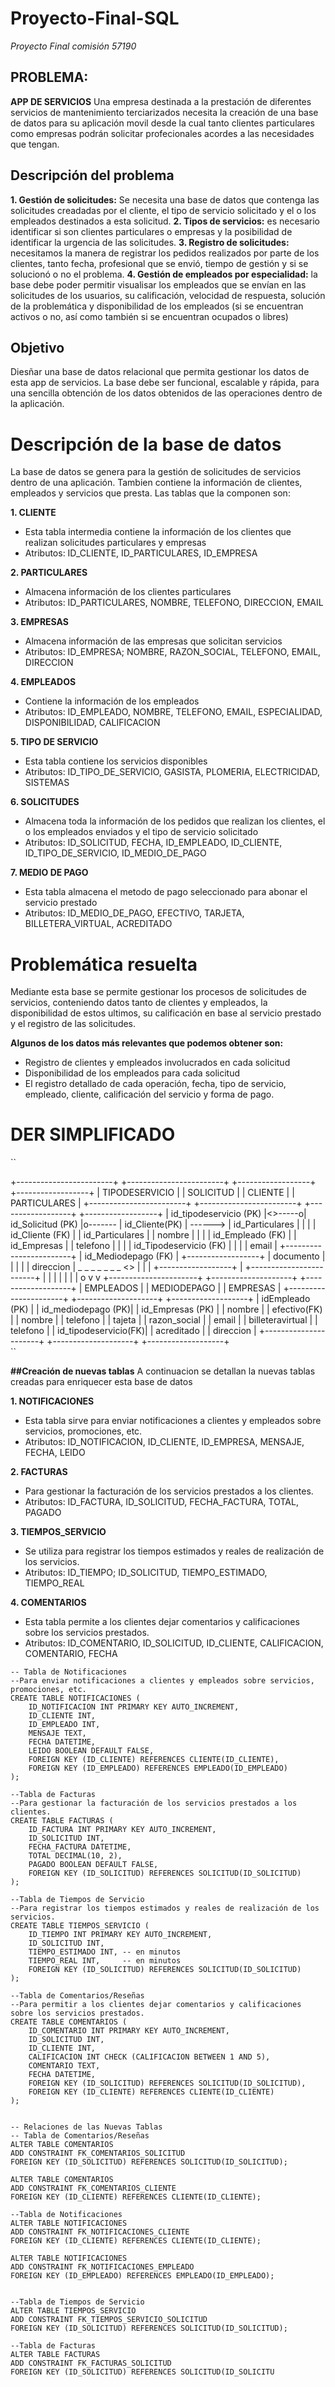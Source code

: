 # Proyecto-Final-SQL
*Proyecto Final comisión 57190*

## PROBLEMA:
**APP DE SERVICIOS**
Una empresa destinada a la prestación de diferentes servicios de mantenimiento terciarizados necesita la creación de una base de datos para su aplicación movil desde la cual
tanto clientes particulares como empresas podrán solicitar profecionales acordes a las necesidades que tengan.

## Descripción del problema
**1. Gestión de solicitudes:** Se necesita una base de datos que contenga las solicitudes creadadas por el cliente, el tipo de servicio solicitado y el o los empleados destinados a esta solicitud.
**2. Tipos de servicios:** es necesario identificar si son clientes particulares o empresas y la posibilidad de identificar la urgencia de las solicitudes.
**3. Registro de solicitudes:** necesitamos la manera de registrar los pedidos realizados por parte de los clientes, tanto fecha, profesional que se envió, tiempo de gestión y si se solucionó o no el problema.
**4. Gestión de empleados por especialidad:** la base debe poder permitir visualisar los empleados que se envían en las solicitudes de los usuarios, su calificación, velocidad de respuesta, solución de la problemática y disponibilidad de los empleados (si se encuentran activos o no, así como también si se encuentran ocupados o libres)

## Objetivo
Diesñar una base de datos relacional que permita gestionar los datos de esta app de servicios. La base debe ser funcional, escalable y rápida, para una sencilla obtención de los datos obtenidos de las operaciones dentro de la aplicación.


# Descripción de la base de datos
La base de datos se genera para la gestión de solicitudes de servicios dentro de una aplicación. Tambien contiene la información de clientes, empleados y servicios que presta. Las tablas que la componen son:

**1. CLIENTE**
   - Esta tabla intermedia contiene la información de los clientes que realizan solicitudes particulares y empresas
   - Atributos: ID_CLIENTE, ID_PARTICULARES, ID_EMPRESA

**2. PARTICULARES**
   - Almacena información de los clientes particulares
   - Atributos: ID_PARTICULARES, NOMBRE, TELEFONO, DIRECCION, EMAIL

**3. EMPRESAS**
   - Almacena información de las empresas que solicitan servicios
   - Atributos: ID_EMPRESA; NOMBRE, RAZON_SOCIAL, TELEFONO, EMAIL, DIRECCION
     
**4. EMPLEADOS**
   - Contiene la información de los empleados
   - Atributos: ID_EMPLEADO, NOMBRE, TELEFONO, EMAIL, ESPECIALIDAD, DISPONIBILIDAD, CALIFICACION
     
**5. TIPO DE SERVICIO**
   - Esta tabla contiene los servicios disponibles 
   - Atributos: ID_TIPO_DE_SERVICIO, GASISTA, PLOMERIA, ELECTRICIDAD, SISTEMAS
     
**6. SOLICITUDES**
   - Almacena toda la información de los pedidos que realizan los clientes, el o los empleados enviados y el tipo de servicio solicitado
   - Atributos: ID_SOLICITUD, FECHA, ID_EMPLEADO, ID_CLIENTE, ID_TIPO_DE_SERVICIO, ID_MEDIO_DE_PAGO
     
**7. MEDIO DE PAGO**
   - Esta tabla almacena el metodo de pago seleccionado para abonar el servicio prestado
   - Atributos: ID_MEDIO_DE_PAGO, EFECTIVO, TARJETA, BILLETERA_VIRTUAL, ACREDITADO

# Problemática resuelta
Mediante esta base se permite gestionar los procesos de solicitudes de servicios, conteniendo datos tanto de clientes y empleados, la disponibilidad de estos ultimos, su calificación en base al servicio prestado y el registro de las solicitudes.

**Algunos de los datos más relevantes que podemos obtener son:**
* Registro de clientes y empleados involucrados en cada solicitud
* Disponibilidad de los empleados para cada solicitud
* El registro detallado de cada operación, fecha, tipo de servicio, empleado, cliente, calificación del servicio y forma de pago.


# DER SIMPLIFICADO

``

+------------------------+        +------------------------+         +------------------+         +------------------+ 
| TIPODESERVICIO         |        |       SOLICITUD        |         |     CLIENTE      |         |   PARTICULARES   |
+------------------------+        +------------------------+         +------------------+         +------------------+
| id_tipodeservicio (PK) |<>-----o| id_Solicitud (PK)      |o------- | id_Cliente(PK)   | ------> | id_Particulares  |
|                        |        | id_Cliente (FK)        |         | id_Particulares  |         | nombre           |
|                        |        | id_Empleado (FK)       |         | id_Empresas      |         | telefono         |
|                        |        | id_Tipodeservicio (FK) |         |                  |         | email            |
+------------------------+        | id_Mediodepago (FK)    |         +------------------+         | documento        |
                                  |                        |                   |                  | direccion        |
                 _ _ _ _ _ _ _ <> |                        |                   |                  +------------------+
                |                 +------------------------+                   |
                |                        |                                     |
                |                        |                                     |
                o                        v                                     v
+----------------------+        +--------------------+             +-------------------+
|     EMPLEADOS        |        |    MEDIODEPAGO     |             |     EMPRESAS      |
+----------------------+        +--------------------+             +-------------------+
| idEmpleado (PK)      |        | id_mediodepago (PK)|             | id_Empresas (PK)  |
| nombre               |        | efectivo(FK)       |             | nombre            |
| telefono             |        | tajeta             |             | razon_social      |
| email                |        | billeteravirtual   |             | telefono          |
| id_tipodeservicio(FK)|        | acreditado         |             | direccion         |
+----------------------+        +--------------------+             +-------------------+                                     
``


**##Creación de nuevas tablas**
A continuacion se detallan la nuevas tablas creadas para enriquecer esta base de datos

**1. NOTIFICACIONES**
   - Esta tabla sirve para enviar notificaciones a clientes y empleados sobre servicios, promociones, etc.
   - Atributos: ID_NOTIFICACION, ID_CLIENTE, ID_EMPRESA, MENSAJE, FECHA, LEIDO

**2. FACTURAS**
   - Para gestionar la facturación de los servicios prestados a los clientes.
   - Atributos: ID_FACTURA, ID_SOLICITUD, FECHA_FACTURA, TOTAL, PAGADO

**3. TIEMPOS_SERVICIO**
   - Se utiliza para registrar los tiempos estimados y reales de realización de los servicios.
   - Atributos: ID_TIEMPO; ID_SOLICITUD, TIEMPO_ESTIMADO, TIEMPO_REAL
     
**4. COMENTARIOS**
   - Esta tabla permite a los clientes dejar comentarios y calificaciones sobre los servicios prestados.
   - Atributos: ID_COMENTARIO, ID_SOLICITUD, ID_CLIENTE, CALIFICACION, COMENTARIO, FECHA

```
-- Tabla de Notificaciones
--Para enviar notificaciones a clientes y empleados sobre servicios, promociones, etc.
CREATE TABLE NOTIFICACIONES (
    ID_NOTIFICACION INT PRIMARY KEY AUTO_INCREMENT,
    ID_CLIENTE INT,
    ID_EMPLEADO INT,
    MENSAJE TEXT,
    FECHA DATETIME,
    LEIDO BOOLEAN DEFAULT FALSE,
    FOREIGN KEY (ID_CLIENTE) REFERENCES CLIENTE(ID_CLIENTE),
    FOREIGN KEY (ID_EMPLEADO) REFERENCES EMPLEADO(ID_EMPLEADO)
);

--Tabla de Facturas
--Para gestionar la facturación de los servicios prestados a los clientes.
CREATE TABLE FACTURAS (
    ID_FACTURA INT PRIMARY KEY AUTO_INCREMENT,
    ID_SOLICITUD INT,
    FECHA_FACTURA DATETIME,
    TOTAL DECIMAL(10, 2),
    PAGADO BOOLEAN DEFAULT FALSE,
    FOREIGN KEY (ID_SOLICITUD) REFERENCES SOLICITUD(ID_SOLICITUD)
);

--Tabla de Tiempos de Servicio
--Para registrar los tiempos estimados y reales de realización de los servicios.
CREATE TABLE TIEMPOS_SERVICIO (
    ID_TIEMPO INT PRIMARY KEY AUTO_INCREMENT,
    ID_SOLICITUD INT,
    TIEMPO_ESTIMADO INT, -- en minutos
    TIEMPO_REAL INT,     -- en minutos
    FOREIGN KEY (ID_SOLICITUD) REFERENCES SOLICITUD(ID_SOLICITUD)
);

--Tabla de Comentarios/Reseñas
--Para permitir a los clientes dejar comentarios y calificaciones sobre los servicios prestados.
CREATE TABLE COMENTARIOS (
    ID_COMENTARIO INT PRIMARY KEY AUTO_INCREMENT,
    ID_SOLICITUD INT,
    ID_CLIENTE INT,
    CALIFICACION INT CHECK (CALIFICACION BETWEEN 1 AND 5),
    COMENTARIO TEXT,
    FECHA DATETIME,
    FOREIGN KEY (ID_SOLICITUD) REFERENCES SOLICITUD(ID_SOLICITUD),
    FOREIGN KEY (ID_CLIENTE) REFERENCES CLIENTE(ID_CLIENTE)
);


-- Relaciones de las Nuevas Tablas
-- Tabla de Comentarios/Reseñas
ALTER TABLE COMENTARIOS
ADD CONSTRAINT FK_COMENTARIOS_SOLICITUD
FOREIGN KEY (ID_SOLICITUD) REFERENCES SOLICITUD(ID_SOLICITUD);

ALTER TABLE COMENTARIOS
ADD CONSTRAINT FK_COMENTARIOS_CLIENTE
FOREIGN KEY (ID_CLIENTE) REFERENCES CLIENTE(ID_CLIENTE);

--Tabla de Notificaciones
ALTER TABLE NOTIFICACIONES
ADD CONSTRAINT FK_NOTIFICACIONES_CLIENTE
FOREIGN KEY (ID_CLIENTE) REFERENCES CLIENTE(ID_CLIENTE);

ALTER TABLE NOTIFICACIONES
ADD CONSTRAINT FK_NOTIFICACIONES_EMPLEADO
FOREIGN KEY (ID_EMPLEADO) REFERENCES EMPLEADO(ID_EMPLEADO);


--Tabla de Tiempos de Servicio
ALTER TABLE TIEMPOS_SERVICIO
ADD CONSTRAINT FK_TIEMPOS_SERVICIO_SOLICITUD
FOREIGN KEY (ID_SOLICITUD) REFERENCES SOLICITUD(ID_SOLICITUD);

--Tabla de Facturas
ALTER TABLE FACTURAS
ADD CONSTRAINT FK_FACTURAS_SOLICITUD
FOREIGN KEY (ID_SOLICITUD) REFERENCES SOLICITUD(ID_SOLICITU
```

